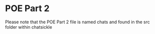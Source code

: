 # POE Part 2

Please note that the POE Part 2 file is named chats and found in the src folder within chatsickle
